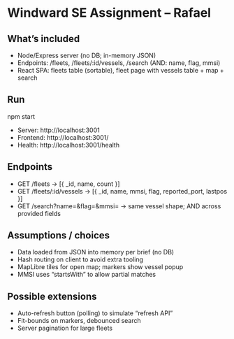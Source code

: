 # Windward SE Assignment – Rafael

## What’s included
- Node/Express server (no DB; in-memory JSON)
- Endpoints: /fleets, /fleets/:id/vessels, /search (AND: name, flag, mmsi)
- React SPA: fleets table (sortable), fleet page with vessels table + map + search

## Run
npm start

- Server: http://localhost:3001
- Frontend: http://localhost:3001/
- Health: http://localhost:3001/health

## Endpoints
- GET /fleets → [{ _id, name, count }]
- GET /fleets/:id/vessels → [{ _id, name, mmsi, flag, reported_port, lastpos }]
- GET /search?name=&flag=&mmsi= → same vessel shape; AND across provided fields

## Assumptions / choices
- Data loaded from JSON into memory per brief (no DB)
- Hash routing on client to avoid extra tooling
- MapLibre tiles for open map; markers show vessel popup
- MMSI uses “startsWith” to allow partial matches

## Possible extensions
- Auto-refresh button (polling) to simulate “refresh API”
- Fit-bounds on markers, debounced search
- Server pagination for large fleets

